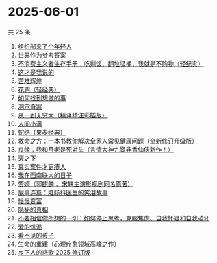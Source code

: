 # 2025-06-01

共 25 条

<!-- BEGIN WEREAD -->
<!-- 最后更新时间 2025-06-01 21:24:37 +0800 -->
1. [组织部来了个年轻人](https://weread.qq.com/web/bookDetail/00432890813ab82d5g0124b1)
1. [世界作为参考答案](https://weread.qq.com/web/bookDetail/4d232400813ab9fb2g010557)
1. [不消费主义者生存手册：吃剩饭、翻垃圾桶，我就是不购物（轻纪实）](https://weread.qq.com/web/bookDetail/5cd323e0813ab9d10g0143af)
1. [这才是我说的](https://weread.qq.com/web/bookDetail/13e32510813ab702dg013553)
1. [苦难辉煌](https://weread.qq.com/web/bookDetail/c5f32ac0813ab9f98g019666)
1. [花凋（轻经典）](https://weread.qq.com/web/bookDetail/3b932cf0813ab9f6cg012c8c)
1. [如何找到想做的事](https://weread.qq.com/web/bookDetail/71a32fb0813ab8de8g019cc9)
1. [洞穴奇案](https://weread.qq.com/web/bookDetail/70132e70813ab9f22g016f9c)
1. [从一到无穷大（精译精注彩插版）](https://weread.qq.com/web/bookDetail/ccd32570813ab9f1ag018737)
1. [人间小满](https://weread.qq.com/web/bookDetail/61132970813ab7438g015540)
1. [蛇结（果麦经典）](https://weread.qq.com/web/bookDetail/9eb327e0813ab9e2bg015edf)
1. [救命之方：一本书教你解决全家人常见健康问题（全新修订升级版）](https://weread.qq.com/web/bookDetail/256324d0718c1f8525657dc)
1. [良缘：我和月老是死对头（言情大神九鹭非香仙侠新作！）](https://weread.qq.com/web/bookDetail/bc532b50813ab9f27g014dd8)
1. [天之下](https://weread.qq.com/web/bookDetail/4de326a0721770aa4de95f4)
1. [真实案件才更瘆人](https://weread.qq.com/web/bookDetail/ab232020813ab9f2fg01569c)
1. [我在西南联大的日子](https://weread.qq.com/web/bookDetail/75732a50813ab7be6g0121ac)
1. [赘婿（郭麒麟 、宋轶主演影视剧同名原著）](https://weread.qq.com/web/bookDetail/15032af05753441501f9930)
1. [屁事连篇：肛肠科医生的笑泪故事](https://weread.qq.com/web/bookDetail/b5832020813ab9ef6g013388)
1. [慢慢变富](https://weread.qq.com/web/bookDetail/861320907186fbcb861428a)
1. [隐秘的真相](https://weread.qq.com/web/bookDetail/c43325d0813ab9c60g015e84)
1. [不要相信你所想的一切：如何停止思考，克服焦虑、自我怀疑和自我破坏](https://weread.qq.com/web/bookDetail/fd532890813ab8d34g011ae1)
1. [爱的饥渴](https://weread.qq.com/web/bookDetail/97d32bd0813ab67dag015a37)
1. [看不见的孩子](https://weread.qq.com/web/bookDetail/032320f0813ab7c77g0140d1)
1. [生命的重建（心理疗愈领域高峰之作）](https://weread.qq.com/web/bookDetail/64d32e70813ab86deg014d6a)
1. [乡下人的悲歌 2025 修订版](https://weread.qq.com/web/bookDetail/07c3257071e36beb07c3f27)
<!-- END WEREAD -->